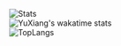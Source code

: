 ![Stats](https://github-readme-stats.vercel.app/api?username=LiaoYuXiang&show_icons=true&theme=ocean_dark&hide_border=true)  
![YuXiang's wakatime stats](https://github-readme-stats.vercel.app/api/wakatime?username=YuXiang&layout=compact&show_icons=true&theme=ocean_dark&hide_border=true)  
![TopLangs](https://github-readme-stats.vercel.app/api/top-langs?username=LiaoYuXiang&layout=compact&show_icons=true&theme=ocean_dark&hide_border=true)  
